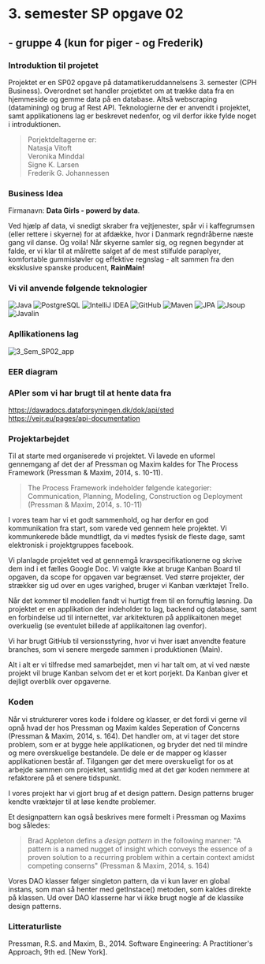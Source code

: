 # 3. semester SP opgave 02 
## - gruppe 4 (kun for piger - og Frederik)

### Introduktion til projetet 
Projektet er en SP02 opgave på datamatikeruddannelsens 3. semester (CPH Business). 
Overordnet set handler projetktet om at trække data fra en hjemmeside og gemme data på en database. Altså webscraping (datamining) og brug af Rest API.
Teknologierne der er anvendt i projektet, samt applikationens lag er beskrevet nedenfor, og vil derfor ikke fylde noget i introduktionen. 

> Porjektdeltagerne er:<br>
> Natasja Vitoft <br>
> Veronika Minddal <br>
> Signe K. Larsen <br>
> Frederik G. Johannessen

### Business Idea 
Firmanavn: **Data Girls - powerd by data**.

Ved hjælp af data, vi snedigt skraber fra vejtjenester, spår vi i kaffegrumsen (eller rettere i skyerne) for at afdække, hvor i Danmark regndråberne næste gang vil danse. Og voila! Når skyerne samler sig, og regnen begynder at falde, er vi klar til at målrette salget af de mest stilfulde paraplyer, komfortable gummistøvler og effektive regnslag - alt sammen fra den eksklusive spanske producent, **RainMain!**


### Vi vil anvende følgende teknologier
![Java](https://img.shields.io/badge/Java-%23FF0000?style=flat-square&logo=java&logoColor=white)
![PostgreSQL](https://img.shields.io/badge/PostgreSQL-%23336791?style=flat-square&logo=postgresql&logoColor=white)
![IntelliJ IDEA](https://img.shields.io/badge/IntelliJ%20IDEA-%23000000?style=flat-square&logo=intellij-idea&logoColor=white)
![GitHub](https://img.shields.io/badge/GitHub-%23181717?style=flat-square&logo=github&logoColor=white)
![Maven](https://img.shields.io/badge/Maven-%23C71A36?style=flat-square&logo=apache-maven&logoColor=white)
![JPA](https://img.shields.io/badge/JPA-%23008000?style=flat-square&logoColor=white)
![Jsoup](https://img.shields.io/badge/Jsoup-%23008000?style=flat-square&logoColor=white)
![Javalin](https://img.shields.io/badge/Javalin-%230056D6?style=flat-square&logoColor=white)


### Apllikationens lag
![3_Sem_SP02_app](https://github.com/FrederikGJ/3sem_sp02/assets/113090989/a802b741-d6f3-46db-a20c-955c31925af3)

### EER diagram

### APIer som vi har brugt til at hente data fra
https://dawadocs.dataforsyningen.dk/dok/api/sted <br>
https://vejr.eu/pages/api-documentation

### Projektarbejdet 
Til at starte med organiserede vi projektet. Vi lavede en uformel gennemgang af det der af Pressman og Maxim kaldes for The Process Framework (Pressman & Maxim, 2014, s. 10-11).
> The Process Framework indeholder følgende kategorier: <br>
> Communication, Planning, Modeling, Construction og Deployment <br>
> (Pressman & Maxim, 2014, s. 10-11)

I vores team har vi et godt sammenhold, og har derfor en god kommunikation fra start, som varede ved gennem hele projektet. Vi kommunkerede både mundtligt, da vi mødtes fysisk de fleste dage, samt elektronisk i projektgruppes facebook. 

Vi planlagde projektet ved at gennemgå kravspecifikationerne og skrive dem ind i et fælles Google Doc. Vi valgte ikke at bruge Kanban Board til opgaven, da scope for opgaven var begrænset. Ved større projekter, der strækker sig ud over en uges varighed, bruger vi Kanban værktøjet Trello. 

Når det kommer til modellen fandt vi hurtigt frem til en fornuftig løsning. Da projektet er en applikation der indeholder to lag, backend og database, samt en forbindelse ud til internettet, var arkitekturen på applikaitonen meget overkuelig (se eventulet billede af applikaitonen lag ovenfor).  

Vi har brugt GitHub til versionsstyring, hvor vi hver isæt anvendte feature branches, som vi senere mergede sammen i produktionen (Main). 

Alt i alt er vi tilfredse med samarbejdet, men vi har talt om, at vi ved næste projekt vil bruge Kanban selvom det er et kort porjekt. Da Kanban giver et dejligt overblik over opgaverne. 

### Koden
Når vi strukturerer vores kode i foldere og klasser, er det fordi vi gerne vil opnå hvad der hos Pressman og Maxim kaldes Seperation of Concerns (Pressman & Maxim, 2014, s. 164). Det handler om, at vi tager det store problem, som er at bygge hele applikationen, og bryder det ned til mindre og mere overskuelige bestandele. De dele er de mapper og klasser applikationen består af. Tilgangen gør det mere overskueligt for os at arbejde sammen om projektet, samtidig med at det gør koden nemmere at refaktorere på et senere tidspunkt. 

I vores projekt har vi gjort brug af et design pattern. Design patterns bruger kendte vræktøjer til at løse kendte problemer.

Et designpattern kan også beskrives mere formelt i Pressman og Maxims bog således: 

> Brad Appleton defins a *design pattern* in the following manner: "A pattern is a named nugget  of insight which conveys the essence of a proven solution to a recurring problem within a certain context amidst competing conserns" (Pressman & Maxim, 2014, s. 164)

Vores DAO klasser følger singleton pattern, da vi kun laver en global instans, som man så henter med getInstace() metoden, som kaldes direkte på klassen. Ud over DAO klasserne har vi ikke brugt nogle af de klassike design patterns. 


### Litteraturliste
Pressman, R.S. and Maxim, B., 2014. Software Engineering: A Practitioner's Approach, 9th ed. [New York].
